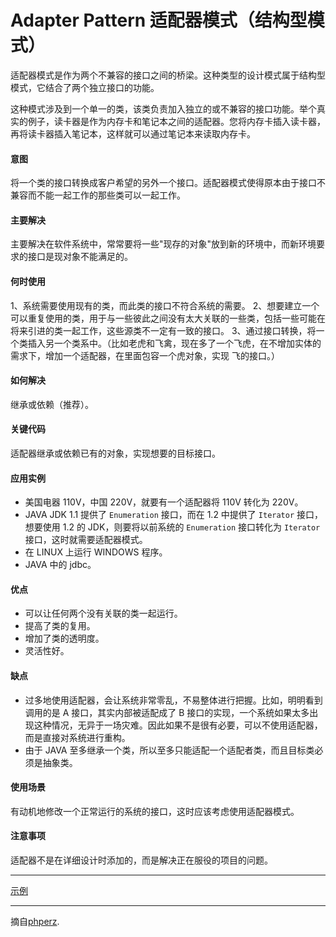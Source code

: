 # Adapter Pattern  适配器模式（结构型模式）

适配器模式是作为两个不兼容的接口之间的桥梁。这种类型的设计模式属于结构型模式，它结合了两个独立接口的功能。

这种模式涉及到一个单一的类，该类负责加入独立的或不兼容的接口功能。举个真实的例子，读卡器是作为内存卡和笔记本之间的适配器。您将内存卡插入读卡器，再将读卡器插入笔记本，这样就可以通过笔记本来读取内存卡。


#### 意图
将一个类的接口转换成客户希望的另外一个接口。适配器模式使得原本由于接口不兼容而不能一起工作的那些类可以一起工作。

#### 主要解决
主要解决在软件系统中，常常要将一些"现存的对象"放到新的环境中，而新环境要求的接口是现对象不能满足的。

#### 何时使用
1、系统需要使用现有的类，而此类的接口不符合系统的需要。
2、想要建立一个可以重复使用的类，用于与一些彼此之间没有太大关联的一些类，包括一些可能在将来引进的类一起工作，这些源类不一定有一致的接口。
3、通过接口转换，将一个类插入另一个类系中。（比如老虎和飞禽，现在多了一个飞虎，在不增加实体的需求下，增加一个适配器，在里面包容一个虎对象，实现 飞的接口。）

#### 如何解决
继承或依赖（推荐）。

#### 关键代码
适配器继承或依赖已有的对象，实现想要的目标接口。

#### 应用实例
* 美国电器 110V，中国 220V，就要有一个适配器将 110V 转化为 220V。
* JAVA JDK 1.1 提供了 `Enumeration` 接口，而在 1.2 中提供了 `Iterator` 接口，想要使用 1.2 的 JDK，则要将以前系统的 `Enumeration` 接口转化为 `Iterator` 接口，这时就需要适配器模式。
* 在 LINUX 上运行 WINDOWS 程序。
* JAVA 中的 jdbc。

#### 优点
* 可以让任何两个没有关联的类一起运行。
* 提高了类的复用。
* 增加了类的透明度。
* 灵活性好。

#### 缺点
* 过多地使用适配器，会让系统非常零乱，不易整体进行把握。比如，明明看到调用的是 A 接口，其实内部被适配成了 B 接口的实现，一个系统如果太多出现这种情况，无异于一场灾难。因此如果不是很有必要，可以不使用适配器，而是直接对系统进行重构。
* 由于 JAVA 至多继承一个类，所以至多只能适配一个适配者类，而且目标类必须是抽象类。

#### 使用场景
有动机地修改一个正常运行的系统的接口，这时应该考虑使用适配器模式。


#### 注意事项
适配器不是在详细设计时添加的，而是解决正在服役的项目的问题。

---

[示例](https://github.com/103style/DesignPatterns/tree/master/pic/AdapterPattern.jpg)

---


摘自[phperz](http://www.phperz.com/article/15/0814/148652.html).
